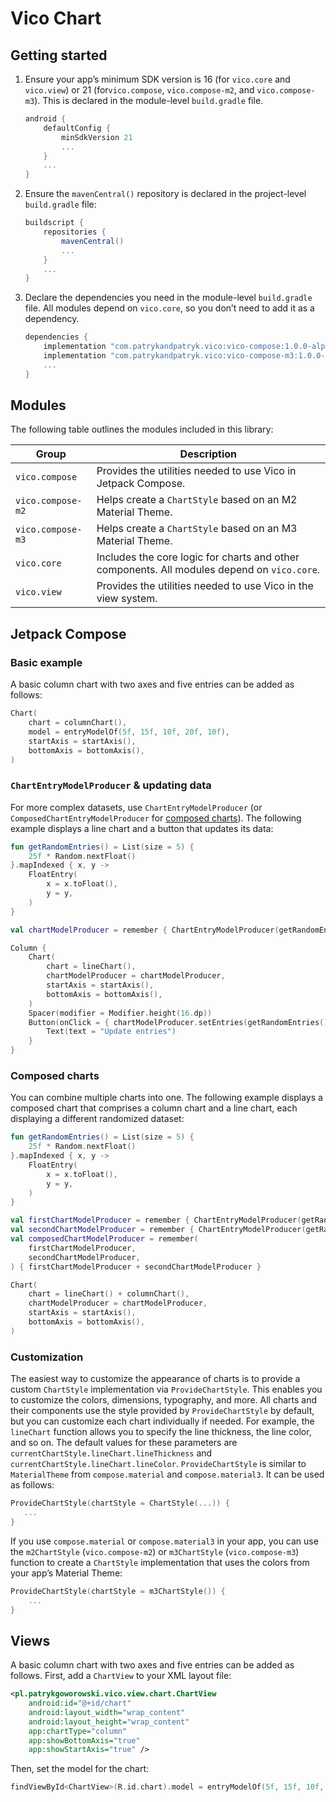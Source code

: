 # Vico Chart

## Getting started

1. Ensure your app’s minimum SDK version is 16 (for `vico.core` and `vico.view`) or 21 (for`vico.compose`, `vico.compose-m2`, and `vico.compose-m3`). This is declared in the module-level `build.gradle` file.
    ```groovy
    android {
        defaultConfig {
            minSdkVersion 21
            ...
        }
        ...
    }
    ```
1. Ensure the `mavenCentral()` repository is declared in the project-level `build.gradle` file:
    ```groovy
    buildscript {
        repositories {
            mavenCentral()
            ...
        }
        ...
    }
    ```
1. Declare the dependencies you need in the module-level `build.gradle` file. All modules depend on `vico.core`, so you don’t need to add it as a dependency.
    ```groovy
    dependencies {
        implementation "com.patrykandpatryk.vico:vico-compose:1.0.0-alpha.1"
        implementation "com.patrykandpatryk.vico:vico-compose-m3:1.0.0-alpha.1"
        ...
    }
    ```

## Modules

The following table outlines the modules included in this library:

| Group             | Description                                                                                 |
| ----------------- | ------------------------------------------------------------------------------------------- |
| `vico.compose`    | Provides the utilities needed to use Vico in Jetpack Compose.                               |
| `vico.compose-m2` | Helps create a `ChartStyle` based on an M2 Material Theme.                                  |
| `vico.compose-m3` | Helps create a `ChartStyle` based on an M3 Material Theme.                                  |
| `vico.core`       | Includes the core logic for charts and other components. All modules depend on `vico.core`. |
| `vico.view`       | Provides the utilities needed to use Vico in the view system.                               |

## Jetpack Compose

### Basic example

A basic column chart with two axes and five entries can be added as follows:

```kt
Chart(
    chart = columnChart(),
    model = entryModelOf(5f, 15f, 10f, 20f, 10f),
    startAxis = startAxis(),
    bottomAxis = bottomAxis(),
)
```

### `ChartEntryModelProducer` & updating data

For more complex datasets, use `ChartEntryModelProducer` (or `ComposedChartEntryModelProducer` for
[composed charts](#composed-charts)). The following example displays a line chart and a button that updates its data:

```kt
fun getRandomEntries() = List(size = 5) {
    25f * Random.nextFloat()
}.mapIndexed { x, y ->
    FloatEntry(
        x = x.toFloat(),
        y = y,
    )
}

val chartModelProducer = remember { ChartEntryModelProducer(getRandomEntries()) }

Column {
    Chart(
        chart = lineChart(),
        chartModelProducer = chartModelProducer,
        startAxis = startAxis(),
        bottomAxis = bottomAxis(),
    )
    Spacer(modifier = Modifier.height(16.dp))
    Button(onClick = { chartModelProducer.setEntries(getRandomEntries()) }) {
        Text(text = "Update entries")
    }
}
```

### Composed charts

You can combine multiple charts into one. The following example displays a composed chart that
comprises a column chart and a line chart, each displaying a different randomized dataset:

```kt
fun getRandomEntries() = List(size = 5) {
    25f * Random.nextFloat()
}.mapIndexed { x, y ->
    FloatEntry(
        x = x.toFloat(),
        y = y,
    )
}

val firstChartModelProducer = remember { ChartEntryModelProducer(getRandomEntries()) }
val secondChartModelProducer = remember { ChartEntryModelProducer(getRandomEntries()) }
val composedChartModelProducer = remember(
    firstChartModelProducer,
    secondChartModelProducer,
) { firstChartModelProducer + secondChartModelProducer }

Chart(
    chart = lineChart() + columnChart(),
    chartModelProducer = chartModelProducer,
    startAxis = startAxis(),
    bottomAxis = bottomAxis(),
)
```

### Customization

The easiest way to customize the appearance of charts is to provide a custom `ChartStyle`
implementation via `ProvideChartStyle`. This enables you to customize the colors, dimensions,
typography, and more. All charts and their components use the style provided by `ProvideChartStyle`
by default, but you can customize each chart individually if needed. For example, the `lineChart`
function allows you to specify the line thickness, the line color, and so on. The default values
for these parameters are `currentChartStyle.lineChart.lineThickness` and
`currentChartStyle.lineChart.lineColor`. `ProvideChartStyle` is similar to `MaterialTheme` from
`compose.material` and `compose.material3`. It can be used as follows:

```kt
ProvideChartStyle(chartStyle = ChartStyle(...)) {
   ...
}
```

If you use `compose.material` or `compose.material3` in your app, you can use the `m2ChartStyle`
(`vico.compose-m2`) or `m3ChartStyle` (`vico.compose-m3`) function to create a `ChartStyle`
implementation that uses the colors from your app’s Material Theme:

```kt
ProvideChartStyle(chartStyle = m3ChartStyle()) {
    ...
}
```

## Views

A basic column chart with two axes and five entries can be added as follows. First, add a
`ChartView` to your XML layout file:

```xml
<pl.patrykgoworowski.vico.view.chart.ChartView
    android:id="@+id/chart"
    android:layout_width="wrap_content"
    android:layout_height="wrap_content"
    app:chartType="column"
    app:showBottomAxis="true"
    app:showStartAxis="true" />
```

Then, set the model for the chart:

```kt
findViewById<ChartView>(R.id.chart).model = entryModelOf(5f, 15f, 10f, 20f, 10f)
```
